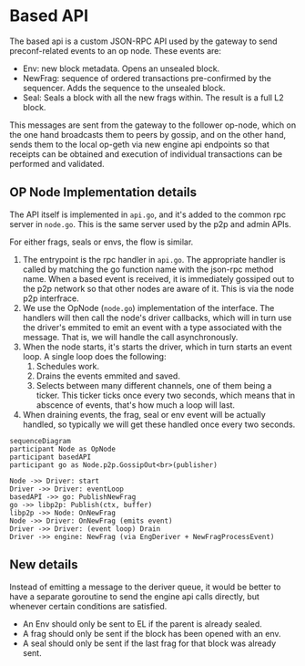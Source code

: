 # Based API

The based api is a custom JSON-RPC API used by the gateway to send preconf-related events to an op node. These events are:

- Env: new block metadata. Opens an unsealed block.
- NewFrag: sequence of ordered transactions pre-confirmed by the sequencer. Adds the sequence to the unsealed block.
- Seal: Seals a block with all the new frags within. The result is a full L2 block.

This messages are sent from the gateway to the follower op-node, which on the one hand broadcasts them to peers by gossip, and on the other hand, sends them to the local op-geth via new engine api endpoints so that receipts can be obtained and execution of individual transactions can be performed and validated.

## OP Node Implementation details

The API itself is implemented in `api.go`, and it's added to the common rpc server in `node.go`. This is the same server used by the p2p and admin APIs.

For either frags, seals or envs, the flow is similar.

1. The entrypoint is the rpc handler in `api.go`. The appropriate handler is called by matching the go function name with the json-rpc method name. When a based event is received, it is immediately gossiped out to the p2p network so that other nodes are aware of it. This is via the node p2p interfrace.
2. We use the OpNode (`node.go`) implementation of the interface. The handlers will then call the node's driver callbacks, which will in turn use the driver's emmited to emit an event with a type associated with the message. That is, we will handle the call asynchronously.
3. When the node starts, it's starts the driver, which in turn starts an event loop. A single loop does the following:
   1. Schedules work.
   2. Drains the events emmited and saved.
   3. Selects between many different channels, one of them being a ticker. This ticker ticks once every two seconds, which means that in abscence of events, that's how much a loop will last.
4. When draining events, the frag, seal or env event will be actually handled, so typically we will get these handled once every two seconds.

```mermaid
sequenceDiagram
participant Node as OpNode
participant basedAPI
participant go as Node.p2p.GossipOut<br>(publisher)

Node ->> Driver: start
Driver ->> Driver: eventLoop
basedAPI ->> go: PublishNewFrag
go ->> libp2p: Publish(ctx, buffer)
libp2p ->> Node: OnNewFrag
Node ->> Driver: OnNewFrag (emits event)
Driver ->> Driver: (event loop) Drain
Driver ->> engine: NewFrag (via EngDeriver + NewFragProcessEvent)

```

## New details

Instead of emitting a message to the deriver queue, it would be better to have a separate goroutine to send the engine api calls directly, but whenever certain conditions are satisfied.

- An Env should only be sent to EL if the parent is already sealed.
- A frag should only be sent if the block has been opened with an env.
- A seal should only be sent if the last frag for that block was already sent.
